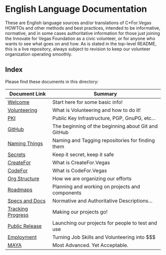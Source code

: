 <!--
 Copyright (C) 2022 Innovate for Vegas Foundation
 
 This file is part of doc-org-howtos.
 
 doc-org-howtos is free software: you can redistribute it and/or modify
 it under the terms of the GNU General Public License as published by
 the Free Software Foundation, either version 3 of the License, or
 (at your option) any later version.
 
 doc-org-howtos is distributed in the hope that it will be useful,
 but WITHOUT ANY WARRANTY; without even the implied warranty of
 MERCHANTABILITY or FITNESS FOR A PARTICULAR PURPOSE.  See the
 GNU General Public License for more details.
 
 You should have received a copy of the GNU General Public License
 along with doc-org-howtos.  If not, see <http://www.gnu.org/licenses/>.
-->

# English Language Documentation

These are English language sources and/or translations of C*For.Vegas HOWTOs and other methods and best practices, intended to be informative, normative, and in some cases authoritative information for those just joining the Innovate for Vegas Foundation as a civic volunteer, or for anyone who wants to see what goes on and how. As is stated in the top-level README, this is a live repository, always subject to revision to keep our volunteer organization operating smoothly.

## Index

Please find these documents in this directory:

| Document Link                     | Summary                                              |
|-----------------------------------|------------------------------------------------------|
| [Welcome](welcome.md)             | Start here for some basic info!                      |
| [Volunteering](volunteering.md)   | What is Volunteering and how to do it!               |
| [PKI](publickey.md)               | Public Key Infrastructure, PGP, GnuPG, etc…          |
| [GitHub](github.md)               | The beginning of the beginning about Git and GitHub  |
| [Naming Things](naming.md)        | Naming and Tagging repositories for finding them     |
| [Secrets](secrets.md)             | Keep it secret, keep it safe                         |
| [CreateFor](createfor.md)         | What is CreateFor.Vegas                              |
| [CodeFor](codefor.md)             | What is CodeFor.Vegas                                |
| [Org Structure](orgchart.md)      | How we are organizing our efforts                    |
| [Roadmaps](roadmaps.md)           | Planning and working on projects and components      |
| [Specs and Docs](specs-v-docs.md) | Normative and Authoritative Descriptions…            |
| [Tracking Progress](issues.md)    | Making our projects go!                              |
| [Public Release](labs.md)         | Launching our projects for people to test and use    |
| [Employment](jobs.md)             | Turning Job Skills and Volunteering into $$$         |
| [MAYA](maya.md)                   | Most Advanced. Yet Acceptable.                       |
